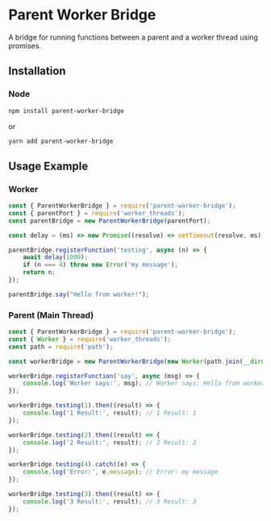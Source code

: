 # Parent Worker Bridge
A bridge for running functions between a parent and a worker thread using promises.

## Installation

### Node

```bash
npm install parent-worker-bridge
```

or

```bash
yarn add parent-worker-bridge
```

## Usage Example

### Worker

```javascript
const { ParentWorkerBridge } = require('parent-worker-bridge');
const { parentPort } = require('worker_threads');
const parentBridge = new ParentWorkerBridge(parentPort);

const delay = (ms) => new Promise((resolve) => setTimeout(resolve, ms));

parentBridge.registerFunction('testing', async (n) => {
    await delay(1000);
    if (n === 4) throw new Error('my message');
    return n;
});

parentBridge.say("Hello from worker!");
```

### Parent (Main Thread)

```javascript
const { ParentWorkerBridge } = require('parent-worker-bridge');
const { Worker } = require('worker_threads');
const path = require('path');

const workerBridge = new ParentWorkerBridge(new Worker(path.join(__dirname, 'worker.js')));

workerBridge.registerFunction('say', async (msg) => {
    console.log('Worker says:', msg); // Worker says: Hello from worker!
});

workerBridge.testing(1).then((result) => {
    console.log('1 Result:', result); // 1 Result: 1
});

workerBridge.testing(2).then((result) => {
    console.log('2 Result:', result); // 2 Result: 2
});

workerBridge.testing(4).catch((e) => {
    console.log('Error:', e.message); // Error: my message
});

workerBridge.testing(3).then((result) => {
    console.log('3 Result:', result); // 3 Result: 3
});
```